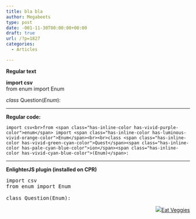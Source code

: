 ```yaml
---
title: bla bla
author: Megabeets
type: post
date: -001-11-30T00:00:00+00:00
draft: true
url: /?p=1827
categories:
  - Articles

---
```

**Regular text**

**<span class="has-inline-color has-vivid-purple-color">import csv</span>**  
<span class="has-inline-color has-pale-cyan-blue-color">from enum</span> import <span class="has-inline-color has-luminous-vivid-orange-color">Enum</span>  
  
_class_ <span class="has-inline-color has-vivid-green-cyan-color">Question</span>(_<span class="has-inline-color has-vivid-red-color">Enum</span>_):

<hr class="wp-block-separator" />

**Regular code:**

`import csv<br>from <span class="has-inline-color has-vivid-purple-color">enum</span> import <span class="has-inline-color has-luminous-vivid-orange-color">Enum</span><br><br>class <span class="has-inline-color has-vivid-green-cyan-color">Quest</span><span class="has-inline-color has-pale-cyan-blue-color">ion</span><span class="has-inline-color has-vivid-cyan-blue-color">(Enum)</span>:`

<hr class="wp-block-separator" />

**EnlighterJS plugin (installed on CPR)**

<pre class="EnlighterJSRAW" data-enlighter-language="python" data-enlighter-theme="" data-enlighter-highlight="" data-enlighter-linenumbers="" data-enlighter-lineoffset="" data-enlighter-title="" data-enlighter-group="">import csv
from enum import Enum

class Question(Enum):</pre>



<div class="nf-post-footer">
  <p style="text-align: right">
    <a href="https://www.megabeets.net/about.html#vegan"><img src="../uploads/megabeets_inline_logo.png" />Eat Veggies</a>
  </p>
</div>